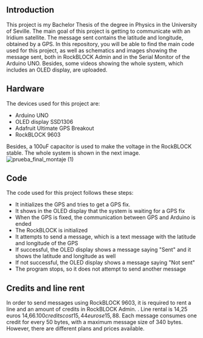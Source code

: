 
## Introduction
This project is my Bachelor Thesis of the degree in Physics in the University of Seville. The main goal of this project is getting to communicate with an Iridium satellite. The message sent contains the latitude and 
longitude, obtained by a GPS. In this repository, you will be able to find the main code used for this project, as well as schematics and images showing the message sent, both in RockBLOCK Admin and in the Serial 
Monitor of the Arduino UNO. Besides, some videos showing the whole system, which includes an OLED display, are uploaded. 

## Hardware
The devices used for this project are:
- Arduino UNO 
- OLED display SSD1306
- Adafruit Ultimate GPS Breakout
- RockBLOCK 9603

Besides, a 100uF capacitor is used to make the voltage in the RockBLOCK stable. The whole system is shown in the next image.![prueba_final_montaje (1)](https://github.com/user-attachments/assets/21aaaf6e-eebb-4d7e-885e-1abba4f104d7)


## Code
The code used for this project follows these steps: 
- It initializes the GPS and tries to get a GPS fix.
- It shows in the OLED display that the system is waiting for a GPS fix
- When the GPS is fixed, the communication between GPS and Arduino is ended
- The RockBLOCK is initialized
- It attempts to send a message, which is a text message with the latitude and longitude of the GPS
- If successful, the OLED display shows a message saying "Sent" and it shows the latitude and longitude as well
- If not successful, the OLED display shows a message saying "Not sent"
- The program stops, so it does not attempt to send another message

## Credits and line rent
In order to send messages using RockBLOCK 9603, it is required to rent a line and an amount of credits in RockBLOCK Admin. . Line rental is 14,25 euros 14,66$. 100 credits cost 15,44 euros e 15,88$. 
Each message consumes one credit for every 50 bytes, with a maximum message size of 340 bytes. However, there are different plans and prices available.
